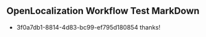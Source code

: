 ## OpenLocalization Workflow Test MarkDown
* 3f0a7db1-8814-4d83-bc99-ef795d180854 thanks!

<!--HONumber=Aug16_HO4-->


